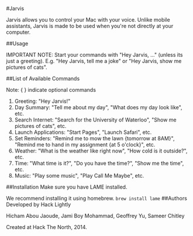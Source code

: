 #Jarvis

Jarvis allows you to control your Mac with your voice.
Unlike mobile assistants, Jarvis is made to be used when you're not directly at your computer.

##Usage

IMPORTANT NOTE: 
Start your commands with "Hey Jarvis, ..." (unless its just a greeting).
E.g. "Hey Jarvis, tell me a joke" or "Hey Jarvis, show me pictures of cats".

##List of Available Commands

Note: { } indicate optional commands

1. Greeting: "Hey Jarvis!"
2. Day Summary: "Tell me about my day", "What does my day look like", etc.
3. Search Internet: "Search for the University of Waterloo", "Show me pictures of cats", etc. 
4. Launch Applications: "Start Pages", "Launch Safari", etc.
5. Set Reminders: "Remind me to mow the lawn {tomorrow at 8AM}", "Remind me to hand in my assignment {at 5 o'clock}", etc.
6. Weather: "What is the weather like right now", "How cold is it outside?", etc.
7. Time: "What time is it?", "Do you have the time?", "Show me the time", etc.
8. Music: "Play some music", "Play Call Me Maybe", etc.

##Installation
Make sure you have LAME installed.  

We recommend installing it using homebrew. 
``` brew install lame ```
##Authors
Developed by Hack Lightly

Hicham Abou Jaoude, Jami Boy Mohammad, Geoffrey Yu, Sameer Chitley

Created at Hack The North, 2014.
